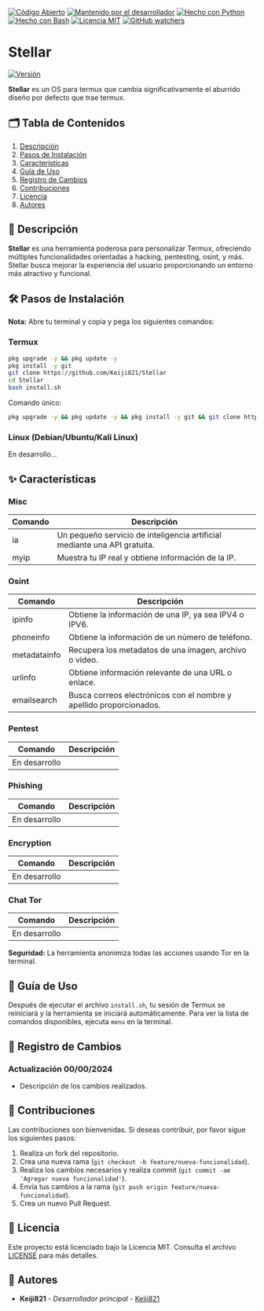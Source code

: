 [![Código Abierto](https://img.shields.io/badge/Código%20Abierto-yes-blue.svg)](https://github.com/ellerbrock/open-source-badges/)
[![Mantenido por el desarrollador](https://img.shields.io/badge/Mantenido%20por%20el%20desarrollador-sí-green.svg)](https://GitHub.com/Naereen/StrapDown.js/graphs/commit-activity)
[![Hecho con Python](https://img.shields.io/badge/Hecho%20con-Python-1f425f.svg?logo=python&logoColor=white)](https://www.python.org/)
[![Hecho con Bash](https://img.shields.io/badge/Hecho%20con-Bash-1f425f.svg?logo=gnu-bash&logoColor=white)](https://www.gnu.org/software/bash/)
[![Licencia MIT](https://img.shields.io/badge/Licencia-MIT-blue.svg)](https://opensource.org/licenses/MIT)
[![GitHub watchers](https://img.shields.io/github/watchers/Keiji821/Stellar.svg?style=social&label=Watch&maxAge=2592000)](https://GitHub.com/Keiji821/Stellar/watchers/)

# Stellar
[![Versión](https://img.shields.io/badge/Versión-1.0.0-blue.svg)](https://github.com/Keiji821/Stellar/releases)

**Stellar** es un OS para termux que cambia significativamente el aburrido diseño por defecto que trae termux.

## 🗂️ Tabla de Contenidos
1. [Descripción](#descripción)
2. [Pasos de Instalación](#pasos-de-instalación)
3. [Características](#características)
4. [Guía de Uso](#guía-de-uso)
5. [Registro de Cambios](#registro-de-cambios)
6. [Contribuciones](#contribuciones)
7. [Licencia](#licencia)
8. [Autores](#autores)

## 📖 Descripción

**Stellar** es una herramienta poderosa para personalizar Termux, ofreciendo múltiples funcionalidades orientadas a hacking, pentesting, osint, y más. Stellar busca mejorar la experiencia del usuario proporcionando un entorno más atractivo y funcional.

## 🛠️ Pasos de Instalación

**Nota:** Abre tu terminal y copia y pega los siguientes comandos:

### Termux
```sh
pkg upgrade -y && pkg update -y
pkg install -y git
git clone https://github.com/Keiji821/Stellar
cd Stellar
bash install.sh
```

Comando único:
```sh
pkg upgrade -y && pkg update -y && pkg install -y git && git clone https://github.com/Keiji821/Stellar && cd Stellar && bash install.sh
```

### Linux (Debian/Ubuntu/Kali Linux)
En desarrollo...

## ✨ Características

### Misc
| Comando   | Descripción |
|-----------|-------------|
| ia        | Un pequeño servicio de inteligencia artificial mediante una API gratuita. |
| myip      | Muestra tu IP real y obtiene información de la IP. |

### Osint
| Comando       | Descripción |
|---------------|-------------|
| ipinfo        | Obtiene la información de una IP, ya sea IPV4 o IPV6. |
| phoneinfo     | Obtiene la información de un número de teléfono. |
| metadatainfo  | Recupera los metadatos de una imagen, archivo o video. |
| urlinfo       | Obtiene información relevante de una URL o enlace. |
| emailsearch   | Busca correos electrónicos con el nombre y apellido proporcionados. |

### Pentest
| Comando      | Descripción |
|--------------|-------------|
| En desarrollo |             |

### Phishing
| Comando      | Descripción |
|--------------|-------------|
| En desarrollo |             |

### Encryption
| Comando      | Descripción |
|--------------|-------------|
| En desarrollo |             |

### Chat Tor
| Comando      | Descripción |
|--------------|-------------|
| En desarrollo |             |

**Seguridad:**
La herramienta anonimiza todas las acciones usando Tor en la terminal.

## 📝 Guía de Uso

Después de ejecutar el archivo `install.sh`, tu sesión de Termux se reiniciará y la herramienta se iniciará automáticamente. Para ver la lista de comandos disponibles, ejecuta `menu` en la terminal.

## 📅 Registro de Cambios

### Actualización 00/00/2024
- Descripción de los cambios realizados.

## 🤝 Contribuciones

Las contribuciones son bienvenidas. Si deseas contribuir, por favor sigue los siguientes pasos:
1. Realiza un fork del repositorio.
2. Crea una nueva rama (`git checkout -b feature/nueva-funcionalidad`).
3. Realiza los cambios necesarios y realiza commit (`git commit -am 'Agregar nueva funcionalidad'`).
4. Envía tus cambios a la rama (`git push origin feature/nueva-funcionalidad`).
5. Crea un nuevo Pull Request.

## 📜 Licencia

Este proyecto está licenciado bajo la Licencia MIT. Consulta el archivo [LICENSE](LICENSE) para más detalles.

## 👥 Autores

- **Keiji821** - *Desarrollador principal* - [Keiji821](https://github.com/Keiji821)